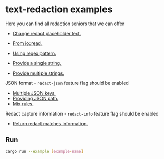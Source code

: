 # text-redaction examples

Here you can find all redaction seniors that we can offer
 - [Change redact placeholder text.](./custom_reduct_placeholder.rs)
 - [From io::read.](./redaction_reader.rs)
 
 - [Using regex pattern.](./redaction_string.rs)
 - [Provide a single string.](./redaction_json_by_keys.rs)
 - [Provide multiple strings.](./redaction_values.rs)

JSON format - `redact-json` feature flag should be enabled
 - [Multiple JSON keys.](./redaction_json_by_keys.rs)
 - [Providing JSON path.](./redaction_json_by_path.rs)
 - [Mix rules.](./redaction_json.rs)

Redact capture information - `redact-info` feature flag should be enabled
 - [Return redact matches information.](./redaction_string_with_info.rs)
## Run

```bash
cargo run --example [example-name]
```